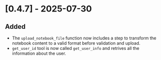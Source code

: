 # [0.4.7] - 2025-07-30

## Added

- The `upload_notebook_file` function now includes a step to transform the notebook content to a valid format before validation and upload.
- `get_user_id` tool is now called `get_user_info` and retrives all the information about the user.
